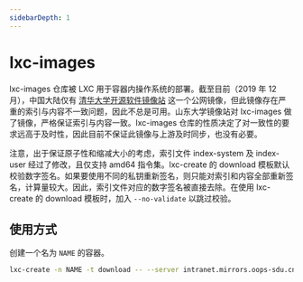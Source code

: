 ```yaml
---
sidebarDepth: 1
---
```

# lxc-images

lxc-images 仓库被 LXC 用于容器内操作系统的部署。截至目前（2019 年 12 月），中国大陆仅有 [清华大学开源软件镜像站](https://mirrors.tuna.tsinghua.edu.cn/help/lxc-images/) 这一个公网镜像，但此镜像存在严重的索引与内容不一致问题，因此不总是可用。山东大学镜像站对 lxc-images 做了镜像，严格保证索引与内容一致。lxc-images 仓库的性质决定了对一致性的要求远高于及时性，因此目前不保证此镜像与上游及时同步，也没有必要。

注意，出于保证原子性和缩减大小的考虑，索引文件 index-system 及 index-user 经过了修改，且仅支持 amd64 指令集。lxc-create 的 download 模板默认校验数字签名。如果要使用不同的私钥重新签名，则只能对索引和内容全部重新签名，计算量较大。因此，索引文件对应的数字签名被直接去除。在使用 lxc-create 的 download 模板时，加入 `--no-validate` 以跳过校验。

## 使用方式

创建一个名为 `NAME` 的容器。

```bash
lxc-create -n NAME -t download -- --server intranet.mirrors.oops-sdu.cn/lxc-images --no-validate
```